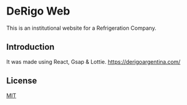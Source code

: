 # DeRigo Web

This is an institutional website for a Refrigeration Company.

## Introduction

It was made using React, Gsap & Lottie.
https://derigoargentina.com/

## License
[MIT](https://choosealicense.com/licenses/mit/)

